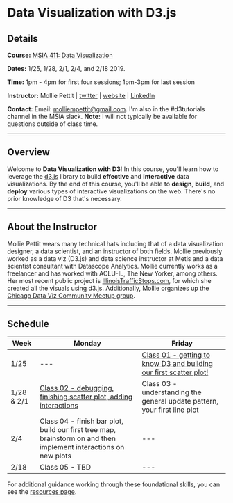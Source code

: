 # Data Visualization with D3.js

## Details

**Course:** [MSIA 411: Data Visualization](https://www.mccormick.northwestern.edu/analytics/curriculum/descriptions/msia-411.html)

**Dates:** 1/25, 1/28, 2/1, 2/4, and 2/18 2019. 

**Time:** 1pm - 4pm for first four sessions; 1pm-3pm for last session

**Instructor:** Mollie Pettit | [twitter](https://twitter.com/MollzMP) | [website](http://guacamollie.com/) | [LinkedIn](https://www.linkedin.com/in/molliempettit/)

**Contact:** Email: molliempettit@gmail.com. I'm also in the #d3tutorials channel in the MSiA slack.  **Note:** I will not typically be available for questions outside of class time. 

---
## Overview
Welcome to **Data Visualization with D3**! In this course, you'll learn how to leverage the [d3.js](https://d3js.org) library to build **effective** and **interactive** data visualizations. By the end of this course, you'll be able to **design**, **build**, and **deploy** various types of interactive visualizations on the web. There's no prior knowledge of D3 that's necessary.

---
## About the Instructor

Mollie Pettit wears many technical hats including that of a data visualization designer, a data scientist, and an instructor of both fields. Mollie previously worked as a data viz (D3.js) and data science instructor at Metis and a data scientist consultant with Datascope Analytics. Mollie currently works as a freelancer and has worked with ACLU-IL, The New Yorker, among others. Her most recent public project is [IllinoisTrafficStops.com](https://illinoistrafficstops.com/), for which she created all the visuals using d3.js. Additionally, Mollie organizes up the [Chicago Data Viz Community Meetup group](https://www.meetup.com/Chicago-Data-Viz-Community).

---
## Schedule
Week | Monday | Friday
--- | --- | ---
1/25 | --- | [Class 01 - getting to know D3 and building our first scatter plot!](Class1.md)
1/28 & 2/1 | [Class 02 - debugging, finishing scatter plot, adding interactions](Class2.md) | Class 03 - understanding the general update pattern, your first line plot
2/4 | Class 04 - finish bar plot, build our first tree map, brainstorm on and then implement interactions on new plots | ---
2/18 | Class 05 - TBD | ---


For additional guidance working through these foundational skills, you can see the [resources page](resources.md).
